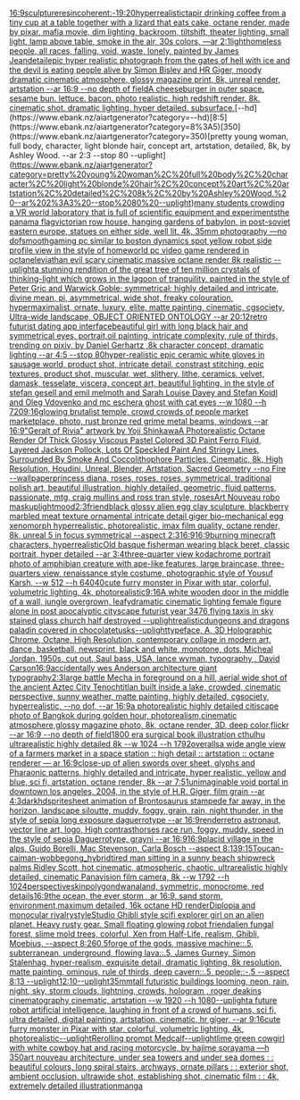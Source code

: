 [16:9](https://www.ebank.nz/aiartgenerator?category=16%3A9)[sculpture](https://www.ebank.nz/aiartgenerator?category=sculpture)[res](https://www.ebank.nz/aiartgenerator?category=res)[incoherent:-1](https://www.ebank.nz/aiartgenerator?category=incoherent%3A-1)[9:20](https://www.ebank.nz/aiartgenerator?category=9%3A20)[hyperrealistic](https://www.ebank.nz/aiartgenerator?category=hyperrealistic)[tapir drinking coffee from a tiny cup at a table together with a lizard that eats cake, octane render, made by pixar, mafia movie, dim lighting, backroom, tiltshift, theater lighting, small light, lamp above table, smoke in the air, 30s colors, —ar 2:1](https://www.ebank.nz/aiartgenerator?category=tapir%20drinking%20coffee%20from%20a%20tiny%20cup%20at%20a%20table%20together%20with%20a%20lizard%20that%20eats%20cake%2C%20octane%20render%2C%20made%20by%20pixar%2C%20mafia%20movie%2C%20dim%20lighting%2C%20backroom%2C%20tiltshift%2C%20theater%20lighting%2C%20small%20light%2C%20lamp%20above%20table%2C%20smoke%20in%20the%20air%2C%2030s%20colors%2C%20%E2%80%94ar%202%3A1)[light](https://www.ebank.nz/aiartgenerator?category=light)[homeless people, all races, falling, void, waste, lonely, painted by James Jean](https://www.ebank.nz/aiartgenerator?category=homeless%20people%2C%20all%20races%2C%20falling%2C%20void%2C%20waste%2C%20lonely%2C%20painted%20by%20James%20Jean)[detail](https://www.ebank.nz/aiartgenerator?category=detail)[epic hyper realistic photograph from the gates of hell with ice and the devil is eating people alive by Simon Bisley and HR Giger, moody dramatic cinematic atmosphere, glossy magazine print, 8k, unreal render, artstation --ar 16:9 --no depth of field](https://www.ebank.nz/aiartgenerator?category=epic%20hyper%20realistic%20photograph%20from%20the%20gates%20of%20hell%20with%20ice%20and%20the%20devil%20is%20eating%20people%20alive%20by%20Simon%20Bisley%20and%20HR%20Giger%2C%20moody%20dramatic%20cinematic%20atmosphere%2C%20glossy%20magazine%20print%2C%208k%2C%20unreal%20render%2C%20artstation%20--ar%2016%3A9%20--no%20depth%20of%20field)[A cheeseburger in outer space. sesame bun. lettuce. bacon. photo realistic. high redshift render. 8k. cinematic shot. dramatic lighting. hyper detailed. subsurface.](https://www.ebank.nz/aiartgenerator?category=A%20cheeseburger%20in%20outer%20space.%20sesame%20bun.%20lettuce.%20bacon.%20photo%20realistic.%20high%20redshift%20render.%208k.%20cinematic%20shot.%20dramatic%20lighting.%20hyper%20detailed.%20subsurface.)[--hd](https://www.ebank.nz/aiartgenerator?category=--hd)[8:5](https://www.ebank.nz/aiartgenerator?category=8%3A5)[350](https://www.ebank.nz/aiartgenerator?category=350)[pretty young woman, full body, character, light blonde hair, concept art, artstation, detailed, 8k, by Ashley Wood. --ar 2:3 --stop 80 --uplight](https://www.ebank.nz/aiartgenerator?category=pretty%20young%20woman%2C%20full%20body%2C%20character%2C%20light%20blonde%20hair%2C%20concept%20art%2C%20artstation%2C%20detailed%2C%208k%2C%20by%20Ashley%20Wood.%20--ar%202%3A3%20--stop%2080%20--uplight)[many students crowding a VR world laboratory that is full of scientific equipment and experiments](https://www.ebank.nz/aiartgenerator?category=many%20students%20crowding%20a%20VR%20world%20laboratory%20that%20is%20full%20of%20scientific%20equipment%20and%20experiments)[the panama flag](https://www.ebank.nz/aiartgenerator?category=the%20panama%20flag)[victorian row house, hanging gardens of babylon, in post-soviet eastern europe, statues on either side, well lit, 4k, 35mm photography —no dof](https://www.ebank.nz/aiartgenerator?category=victorian%20row%20house%2C%20hanging%20gardens%20of%20babylon%2C%20in%20post-soviet%20eastern%20europe%2C%20statues%20on%20either%20side%2C%20well%20lit%2C%204k%2C%2035mm%20photography%20%E2%80%94no%20dof)[smooth](https://www.ebank.nz/aiartgenerator?category=smooth)[gaming pc similar to boston dynamics spot yellow robot side profile view in the style of homeworld pc video game rendered in octane](https://www.ebank.nz/aiartgenerator?category=gaming%20pc%20similar%20to%20boston%20dynamics%20spot%20yellow%20robot%20side%20profile%20view%20in%20the%20style%20of%20homeworld%20pc%20video%20game%20rendered%20in%20octane)[leviathan evil scary cinematic massive octane render 8k realistic --uplight](https://www.ebank.nz/aiartgenerator?category=leviathan%20evil%20scary%20cinematic%20massive%20octane%20render%208k%20realistic%20--uplight)[a  stunning rendition of the great tree of ten million crystals of thinking-light which grows in the lagoon of tranquility, painted in the style of Peter Gric and Warwick Goble; symmetrical; highly detailed and intricate, divine mean, pi, asymmetrical, wide shot, freaky colouration, hypermaximalist, ornate, luxury, elite, matte painting, cinematic, cgsociety, Ultra-wide landscape, OBJECT ORIENTED ONTOLOGY --ar 20:12](https://www.ebank.nz/aiartgenerator?category=a%20%20stunning%20rendition%20of%20the%20great%20tree%20of%20ten%20million%20crystals%20of%20thinking-light%20which%20grows%20in%20the%20lagoon%20of%20tranquility%2C%20painted%20in%20the%20style%20of%20Peter%20Gric%20and%20Warwick%20Goble%3B%20symmetrical%3B%20highly%20detailed%20and%20intricate%2C%20divine%20mean%2C%20pi%2C%20asymmetrical%2C%20wide%20shot%2C%20freaky%20colouration%2C%20hypermaximalist%2C%20ornate%2C%20luxury%2C%20elite%2C%20matte%20painting%2C%20cinematic%2C%20cgsociety%2C%20Ultra-wide%20landscape%2C%20OBJECT%20ORIENTED%20ONTOLOGY%20--ar%2020%3A12)[retro futurist dating app interface](https://www.ebank.nz/aiartgenerator?category=retro%20futurist%20dating%20app%20interface)[beautiful girl with long black hair and symmetrical eyes, portrait,oil painting, intricate complexity, rule of thirds, trending on pixiv, by Daniel Gerhartz ,8k character concept, dramatic lighting --ar 4:5 --stop 80](https://www.ebank.nz/aiartgenerator?category=beautiful%20girl%20with%20long%20black%20hair%20and%20symmetrical%20eyes%2C%20portrait%2Coil%20painting%2C%20intricate%20complexity%2C%20rule%20of%20thirds%2C%20trending%20on%20pixiv%2C%20by%20Daniel%20Gerhartz%20%2C8k%20character%20concept%2C%20dramatic%20lighting%20--ar%204%3A5%20--stop%2080)[hyper-realistic epic ceramic white gloves in sausage world, product shot, intricate detail, constrast stitching, epic textures, product shot, muscular, wet, slithery, lithe, ceramics, velvet, damask, tesselate, viscera, concept art, beautiful lighting, in the style of stefan gesell and emil melmoth and Sarah Louise Davey and Stefan Koidl and Oleg Vdovenko and mc escher](https://www.ebank.nz/aiartgenerator?category=hyper-realistic%20epic%20ceramic%20white%20gloves%20in%20sausage%20world%2C%20product%20shot%2C%20intricate%20detail%2C%20constrast%20stitching%2C%20epic%20textures%2C%20product%20shot%2C%20muscular%2C%20wet%2C%20slithery%2C%20lithe%2C%20ceramics%2C%20velvet%2C%20damask%2C%20tesselate%2C%20viscera%2C%20concept%20art%2C%20beautiful%20lighting%2C%20in%20the%20style%20of%20stefan%20gesell%20and%20emil%20melmoth%20and%20Sarah%20Louise%20Davey%20and%20Stefan%20Koidl%20and%20Oleg%20Vdovenko%20and%20mc%20escher)[a ghost with cat eyes --w 1080 --h 720](https://www.ebank.nz/aiartgenerator?category=a%20ghost%20with%20cat%20eyes%20--w%201080%20--h%20720)[9:16](https://www.ebank.nz/aiartgenerator?category=9%3A16)[glowing brutalist temple, crowd crowds of people market marketplace, photo, rust bronze red grime metal beams, windows --ar 16:9](https://www.ebank.nz/aiartgenerator?category=glowing%20brutalist%20temple%2C%20crowd%20crowds%20of%20people%20market%20marketplace%2C%20photo%2C%20rust%20bronze%20red%20grime%20metal%20beams%2C%20windows%20--ar%2016%3A9)["Geralt of Rivia" artwork by Yoji Shinkawa](https://www.ebank.nz/aiartgenerator?category=%22Geralt%20of%20Rivia%22%20artwork%20by%20Yoji%20Shinkawa)[A Photorealistic Octane Render Of Thick Glossy Viscous Pastel Colored 3D Paint Ferro Fluid, Layered Jackson Pollock, Lots Of Speckled Paint And Stringy Lines, Surrounded By Smoke And Coccolithophore Particles, Cinematic, 8k, High Resolution, Houdini, Unreal, Blender, Artstation, Sacred Geometry --no Fire --wallpaper](https://www.ebank.nz/aiartgenerator?category=A%20Photorealistic%20Octane%20Render%20Of%20Thick%20Glossy%20Viscous%20Pastel%20Colored%203D%20Paint%20Ferro%20Fluid%2C%20Layered%20Jackson%20Pollock%2C%20Lots%20Of%20Speckled%20Paint%20And%20Stringy%20Lines%2C%20Surrounded%20By%20Smoke%20And%20Coccolithophore%20Particles%2C%20Cinematic%2C%208k%2C%20High%20Resolution%2C%20Houdini%2C%20Unreal%2C%20Blender%2C%20Artstation%2C%20Sacred%20Geometry%20--no%20Fire%20--wallpaper)[princess diana, roses, roses, roses, symmetrical, traditional polish art, beautiful illustration, highly detailed, geometric, fluid patterns, passionate, mtg, craig mullins and ross tran style, roses](https://www.ebank.nz/aiartgenerator?category=princess%20diana%2C%20roses%2C%20roses%2C%20roses%2C%20symmetrical%2C%20traditional%20polish%20art%2C%20beautiful%20illustration%2C%20highly%20detailed%2C%20geometric%2C%20fluid%20patterns%2C%20passionate%2C%20mtg%2C%20craig%20mullins%20and%20ross%20tran%20style%2C%20roses)[Art Nouveau robo mask](https://www.ebank.nz/aiartgenerator?category=Art%20Nouveau%20robo%20mask)[uplight](https://www.ebank.nz/aiartgenerator?category=uplight)[mood](https://www.ebank.nz/aiartgenerator?category=mood)[2:3](https://www.ebank.nz/aiartgenerator?category=2%3A3)[friend](https://www.ebank.nz/aiartgenerator?category=friend)[black glossy alien egg clay sculpture, blackberry marbled meat texture ornamental intricate detail giger bio-mechanical  egg xenomorph  hyperrealistic, photorealistic, imax film quality, octane render, 8k, unreal 5 in focus symmetrical --aspect 2:3](https://www.ebank.nz/aiartgenerator?category=black%20glossy%20alien%20egg%20clay%20sculpture%2C%20blackberry%20marbled%20meat%20texture%20ornamental%20intricate%20detail%20giger%20bio-mechanical%20%20egg%20xenomorph%20%20hyperrealistic%2C%20photorealistic%2C%20imax%20film%20quality%2C%20octane%20render%2C%208k%2C%20unreal%205%20in%20focus%20symmetrical%20--aspect%202%3A3)[16:9](https://www.ebank.nz/aiartgenerator?category=16%3A9)[16:9](https://www.ebank.nz/aiartgenerator?category=16%3A9)[burning minecraft characters, hyperrealistic](https://www.ebank.nz/aiartgenerator?category=burning%20minecraft%20characters%2C%20hyperrealistic)[Old basque fisherman wearing black beret, classic portrait, hyper detailed --ar 3:4](https://www.ebank.nz/aiartgenerator?category=Old%20basque%20fisherman%20wearing%20black%20beret%2C%20classic%20portrait%2C%20hyper%20detailed%20--ar%203%3A4)[three-quarter view kodachrome portrait photo of amphibian creature with ape-like features, large braincase, three-quarters view, renaissance style costume, photographic style of Yousuf Karsh, --w 512 --h 640](https://www.ebank.nz/aiartgenerator?category=three-quarter%20view%20kodachrome%20portrait%20photo%20of%20amphibian%20creature%20with%20ape-like%20features%2C%20large%20braincase%2C%20three-quarters%20view%2C%20renaissance%20style%20costume%2C%20photographic%20style%20of%20Yousuf%20Karsh%2C%20--w%20512%20--h%20640)[40](https://www.ebank.nz/aiartgenerator?category=40)[cute furry monster in Pixar with star, colorful, volumetric lighting, 4k, photorealistic](https://www.ebank.nz/aiartgenerator?category=cute%20furry%20monster%20in%20Pixar%20with%20star%2C%20colorful%2C%20volumetric%20lighting%2C%204k%2C%20photorealistic)[9:16](https://www.ebank.nz/aiartgenerator?category=9%3A16)[A white wooden door in the middle of a wall, jungle overgrown, leafy](https://www.ebank.nz/aiartgenerator?category=A%20white%20wooden%20door%20in%20the%20middle%20of%20a%20wall%2C%20jungle%20overgrown%2C%20leafy)[dramatic cinematic lighting female figure alone in post apocalyptic cityscape futurist year 3476 flying taxis in sky stained glass church half destroyed --uplight](https://www.ebank.nz/aiartgenerator?category=dramatic%20cinematic%20lighting%20female%20figure%20alone%20in%20post%20apocalyptic%20cityscape%20futurist%20year%203476%20flying%20taxis%20in%20sky%20stained%20glass%20church%20half%20destroyed%20--uplight)[realistic](https://www.ebank.nz/aiartgenerator?category=realistic)[dungeons and dragons paladin covered in chocolate](https://www.ebank.nz/aiartgenerator?category=dungeons%20and%20dragons%20paladin%20covered%20in%20chocolate)[tusks](https://www.ebank.nz/aiartgenerator?category=tusks)[--uplight](https://www.ebank.nz/aiartgenerator?category=--uplight)[typeface, A, 3D Holographic Chrome, Octane, High Resolution, contemporary collage in modern art, dance, basketball, newsprint, black and white, monotone, dots, Micheal Jordan, 1950s, cut out, Saul bass, USA, lance wyman, typography <DUNK>, David Carson](https://www.ebank.nz/aiartgenerator?category=typeface%2C%20A%2C%203D%20Holographic%20Chrome%2C%20Octane%2C%20High%20Resolution%2C%20contemporary%20collage%20in%20modern%20art%2C%20dance%2C%20basketball%2C%20newsprint%2C%20black%20and%20white%2C%20monotone%2C%20dots%2C%20Micheal%20Jordan%2C%201950s%2C%20cut%20out%2C%20Saul%20bass%2C%20USA%2C%20lance%20wyman%2C%20typography%20%3CDUNK%3E%2C%20David%20Carson)[16:9](https://www.ebank.nz/aiartgenerator?category=16%3A9)[accidentally wes Anderson architecture giant  typography](https://www.ebank.nz/aiartgenerator?category=accidentally%20wes%20Anderson%20architecture%20giant%20%20typography)[2:3](https://www.ebank.nz/aiartgenerator?category=2%3A3)[large battle Mecha in foreground on a hill, aerial wide shot of the ancient Aztec City Tenochtitlan built inside a lake, crowded, cinematic perspective, sunny weather, matte painting, highly detailed, cgsociety, hyperrealistic, --no dof, --ar 16:9](https://www.ebank.nz/aiartgenerator?category=large%20battle%20Mecha%20in%20foreground%20on%20a%20hill%2C%20aerial%20wide%20shot%20of%20the%20ancient%20Aztec%20City%20Tenochtitlan%20built%20inside%20a%20lake%2C%20crowded%2C%20cinematic%20perspective%2C%20sunny%20weather%2C%20matte%20painting%2C%20highly%20detailed%2C%20cgsociety%2C%20hyperrealistic%2C%20--no%20dof%2C%20--ar%2016%3A9)[a photorealistic highly detailed citiscape photo of Bangkok during golden hour, photorealism,cinematic atmosphere,glossy magazine photo, 8k, octane render, 3D, deep color,flickr --ar 16:9 --no depth of field](https://www.ebank.nz/aiartgenerator?category=a%20photorealistic%20highly%20detailed%20citiscape%20photo%20of%20Bangkok%20during%20golden%20hour%2C%20photorealism%2Ccinematic%20atmosphere%2Cglossy%20magazine%20photo%2C%208k%2C%20octane%20render%2C%203D%2C%20deep%20color%2Cflickr%20--ar%2016%3A9%20--no%20depth%20of%20field)[1800 era surgical book illustration cthulhu ultrarealistic highly detailed 8k --w 1024 --h 1792](https://www.ebank.nz/aiartgenerator?category=1800%20era%20surgical%20book%20illustration%20cthulhu%20ultrarealistic%20highly%20detailed%208k%20--w%201024%20--h%201792)[overalls](https://www.ebank.nz/aiartgenerator?category=overalls)[a wide angle view of a farmers market in a space station :: high detail :: artstation :: octane renderer — ar 16:9](https://www.ebank.nz/aiartgenerator?category=a%20wide%20angle%20view%20of%20a%20farmers%20market%20in%20a%20space%20station%20%3A%3A%20high%20detail%20%3A%3A%20artstation%20%3A%3A%20octane%20renderer%20%E2%80%94%20ar%2016%3A9)[close-up of alien swords over sheet, glyphs and Pharaonic patterns, highly detailed and intricate, hyper realistic, yellow and blue, sci fi, artstation, octane render, 8k --ar 7:5](https://www.ebank.nz/aiartgenerator?category=close-up%20of%20alien%20swords%20over%20sheet%2C%20glyphs%20and%20Pharaonic%20patterns%2C%20highly%20detailed%20and%20intricate%2C%20hyper%20realistic%2C%20yellow%20and%20blue%2C%20sci%20fi%2C%20artstation%2C%20octane%20render%2C%208k%20--ar%207%3A5)[1](https://www.ebank.nz/aiartgenerator?category=1)[unimaginable void portal in downtown los angeles, 2004, in the style of H.R. Giger, film grain --ar 4:3](https://www.ebank.nz/aiartgenerator?category=unimaginable%20void%20portal%20in%20downtown%20los%20angeles%2C%202004%2C%20in%20the%20style%20of%20H.R.%20Giger%2C%20film%20grain%20--ar%204%3A3)[dark](https://www.ebank.nz/aiartgenerator?category=dark)[hd](https://www.ebank.nz/aiartgenerator?category=hd)[spritesheet animation of Brontosaurus stampede far away, in the horizon, landscape siloutte, muddy, foggy, grain, rain, night thunder, in the style of sepia long exposure daguerrotype --ar 16:9](https://www.ebank.nz/aiartgenerator?category=spritesheet%20animation%20of%20Brontosaurus%20stampede%20far%20away%2C%20in%20the%20horizon%2C%20landscape%20siloutte%2C%20muddy%2C%20foggy%2C%20grain%2C%20rain%2C%20night%20thunder%2C%20in%20the%20style%20of%20sepia%20long%20exposure%20daguerrotype%20--ar%2016%3A9)[render](https://www.ebank.nz/aiartgenerator?category=render)[retro astronaut, vector line art, logo, High contrast](https://www.ebank.nz/aiartgenerator?category=retro%20astronaut%2C%20vector%20line%20art%2C%20logo%2C%20High%20contrast)[horses race run, foggy, muddy, speed in the style of sepia Daguerrotype, grayni --ar 16:9](https://www.ebank.nz/aiartgenerator?category=horses%20race%20run%2C%20foggy%2C%20muddy%2C%20speed%20in%20the%20style%20of%20sepia%20Daguerrotype%2C%20grayni%20--ar%2016%3A9)[16:9](https://www.ebank.nz/aiartgenerator?category=16%3A9)[placid village in the alps, Guido Borelli, Mac Stevenson, Carla Bosch --aspect 8:13](https://www.ebank.nz/aiartgenerator?category=placid%20village%20in%20the%20alps%2C%20Guido%20Borelli%2C%20Mac%20Stevenson%2C%20Carla%20Bosch%20--aspect%208%3A13)[9:15](https://www.ebank.nz/aiartgenerator?category=9%3A15)[Toucan-caiman-wobbegong_hybrid](https://www.ebank.nz/aiartgenerator?category=Toucan-caiman-wobbegong_hybrid)[tired man sitting in a sunny beach shipwreck palms Ridley Scott, hot cinematic, atmospheric, chaotic, ultrarealistic highly detailed, cinematic Panavision film camera, 8k --w 1792 --h 1024](https://www.ebank.nz/aiartgenerator?category=tired%20man%20sitting%20in%20a%20sunny%20beach%20shipwreck%20palms%20Ridley%20Scott%2C%20hot%20cinematic%2C%20atmospheric%2C%20chaotic%2C%20ultrarealistic%20highly%20detailed%2C%20cinematic%20Panavision%20film%20camera%2C%208k%20--w%201792%20--h%201024)[perspective](https://www.ebank.nz/aiartgenerator?category=perspective)[skin](https://www.ebank.nz/aiartgenerator?category=skin)[polygondwanaland, symmetric, monocrome, red details](https://www.ebank.nz/aiartgenerator?category=polygondwanaland%2C%20symmetric%2C%20monocrome%2C%20red%20details)[16:9](https://www.ebank.nz/aiartgenerator?category=16%3A9)[the ocean, the ever storm , ar 16:9, sand storm, environment,maximum detailed, 16k octane HD render](https://www.ebank.nz/aiartgenerator?category=the%20ocean%2C%20the%20ever%20storm%20%2C%20ar%2016%3A9%2C%20sand%20storm%2C%20environment%2Cmaximum%20detailed%2C%2016k%20octane%20HD%20render)[Diplopia and monocular rivalry](https://www.ebank.nz/aiartgenerator?category=Diplopia%20and%20monocular%20rivalry)[style](https://www.ebank.nz/aiartgenerator?category=style)[Studio Ghibli style scifi explorer girl on an alien planet. Heavy rusty gear. Small floating glowing robot friend](https://www.ebank.nz/aiartgenerator?category=Studio%20Ghibli%20style%20scifi%20explorer%20girl%20on%20an%20alien%20planet.%20Heavy%20rusty%20gear.%20Small%20floating%20glowing%20robot%20friend)[alien fungal forest, slime mold trees, colorful, Xen from Half-Life, realism, Ghibli, Moebius, --aspect 8:26](https://www.ebank.nz/aiartgenerator?category=alien%20fungal%20forest%2C%20slime%20mold%20trees%2C%20colorful%2C%20Xen%20from%20Half-Life%2C%20realism%2C%20Ghibli%2C%20Moebius%2C%20--aspect%208%3A26)[0.5](https://www.ebank.nz/aiartgenerator?category=0.5)[forge of the gods, massive machine::.5, subterranean, underground, flowing lava::.5, James Gurney, Simon Stalenhag, hyper-realism, exquisite detail, dramatic lighting, 8k resolution, matte painting, ominous, rule of thirds, deep cavern::.5, people::-.5 --aspect 8:13 --uplight](https://www.ebank.nz/aiartgenerator?category=forge%20of%20the%20gods%2C%20massive%20machine%3A%3A.5%2C%20subterranean%2C%20underground%2C%20flowing%20lava%3A%3A.5%2C%20James%20Gurney%2C%20Simon%20Stalenhag%2C%20hyper-realism%2C%20exquisite%20detail%2C%20dramatic%20lighting%2C%208k%20resolution%2C%20matte%20painting%2C%20ominous%2C%20rule%20of%20thirds%2C%20deep%20cavern%3A%3A.5%2C%20people%3A%3A-.5%20--aspect%208%3A13%20--uplight)[12:10](https://www.ebank.nz/aiartgenerator?category=12%3A10)[--uplight](https://www.ebank.nz/aiartgenerator?category=--uplight)[35mm](https://www.ebank.nz/aiartgenerator?category=35mm)[](https://www.ebank.nz/aiartgenerator?category=)[tall futuristic buildings looming, neon, rain, night, sky, storm clouds, lightning, crowds, hologram , roger deakins cinematography cinematic, artstation --w 1920 --h 1080](https://www.ebank.nz/aiartgenerator?category=tall%20futuristic%20buildings%20looming%2C%20neon%2C%20rain%2C%20night%2C%20sky%2C%20storm%20clouds%2C%20lightning%2C%20crowds%2C%20hologram%20%2C%20roger%20deakins%20cinematography%20cinematic%2C%20artstation%20--w%201920%20--h%201080)[--uplight](https://www.ebank.nz/aiartgenerator?category=--uplight)[a future robot artificial intelligence, laughing in front of a crowd of humans, sci fi, ultra detailed, digital painting, artstation, cinematic, hr giger, --ar 9:16](https://www.ebank.nz/aiartgenerator?category=a%20future%20robot%20artificial%20intelligence%2C%20laughing%20in%20front%20of%20a%20crowd%20of%20humans%2C%20sci%20fi%2C%20ultra%20detailed%2C%20digital%20painting%2C%20artstation%2C%20cinematic%2C%20hr%20giger%2C%20--ar%209%3A16)[cute furry monster in Pixar with star, colorful, volumetric lighting, 4k, photorealistic](https://www.ebank.nz/aiartgenerator?category=cute%20furry%20monster%20in%20Pixar%20with%20star%2C%20colorful%2C%20volumetric%20lighting%2C%204k%2C%20photorealistic)[--uplight](https://www.ebank.nz/aiartgenerator?category=--uplight)[Rerolling prompt Medcalf](https://www.ebank.nz/aiartgenerator?category=Rerolling%20prompt%20Medcalf)[--uplight](https://www.ebank.nz/aiartgenerator?category=--uplight)[lime green cowgirl with white cowboy hat and racing motorcycle, by hajime sorayama —h 350](https://www.ebank.nz/aiartgenerator?category=lime%20green%20cowgirl%20with%20white%20cowboy%20hat%20and%20racing%20motorcycle%2C%20by%20hajime%20sorayama%20%E2%80%94h%20350)[art nouveau architecture, under sea towers and under sea domes : : beautiful colours, long spiral stairs, archways, ornate pillars : : exterior shot, ambient occlusion, ultrawide shot, establishing shot, cinematic film : : 4k, extremely detailed illustration](https://www.ebank.nz/aiartgenerator?category=art%20nouveau%20architecture%2C%20under%20sea%20towers%20and%20under%20sea%20domes%20%3A%20%3A%20beautiful%20colours%2C%20long%20spiral%20stairs%2C%20archways%2C%20ornate%20pillars%20%3A%20%3A%20exterior%20shot%2C%20ambient%20occlusion%2C%20ultrawide%20shot%2C%20establishing%20shot%2C%20cinematic%20film%20%3A%20%3A%204k%2C%20extremely%20detailed%20illustration)[manga](https://www.ebank.nz/aiartgenerator?category=manga)